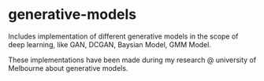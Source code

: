 # generative-models
Includes implementation of different generative models in the scope of deep learning, like GAN, DCGAN, Baysian Model, GMM Model.

These implementations have been made during my research @ university of Melbourne about generative models.
